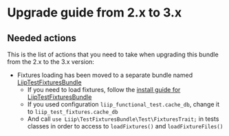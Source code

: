 # Upgrade guide from 2.x to 3.x

## Needed actions
This is the list of actions that you need to take when upgrading this bundle from the 2.x to the 3.x version:

 * Fixtures loading has been moved to a separate bundle named [LiipTestFixturesBundle][LiipTestFixturesBundle]
   * If you need to load fixtures, follow the [install guide for LiipTestFixturesBundle][LiipTestFixturesBundle installation]
   * If you used configuration `liip_functional_test.cache_db`, change it to `liip_test_fixtures.cache_db`
   * And call `use Liip\TestFixturesBundle\Test\FixturesTrait;` in tests classes in order to access to `loadFixtures()` and `loadFixtureFiles()`
   
[LiipTestFixturesBundle]: https://github.com/liip/LiipTestFixturesBundle
[LiipTestFixturesBundle installation]: https://github.com/liip/LiipTestFixturesBundle/blob/master/doc/installation.md
